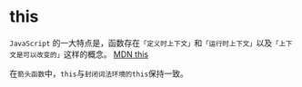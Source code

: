 <!--
 * @Author: tangdaoyong
 * @Date: 2021-01-29 12:01:23
 * @LastEditors: tangdaoyong
 * @LastEditTime: 2021-06-11 11:07:04
 * @Description: this
-->
# this

`JavaScript` 的一大特点是，函数存在`「定义时上下文」`和`「运行时上下文」`以及`「上下文是可以改变的」`这样的概念。
[MDN this](https://developer.mozilla.org/zh-cn/docs/web/javascript/reference/operators/this)

在`箭头函数`中，`this`与`封闭词法环境的this`保持一致。